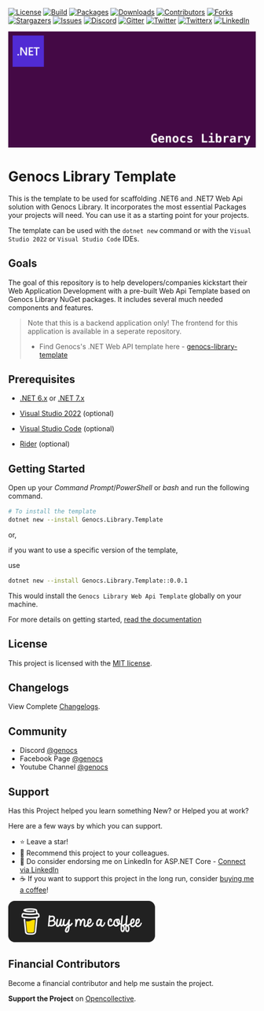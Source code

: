 <!-- PROJECT SHIELDS -->
[![License][license-shield]][license-url]
[![Build][build-shield]][build-url]
[![Packages][package-shield]][package-url]
[![Downloads][downloads-shield]][downloads-url]
[![Contributors][contributors-shield]][contributors-url]
[![Forks][forks-shield]][forks-url]
[![Stargazers][stars-shield]][stars-url]
[![Issues][issues-shield]][issues-url]
[![Discord][discord-shield]][discord-url]
[![Gitter][gitter-shield]][gitter-url]
[![Twitter][twitter-shield]][twitter-url]
[![Twitterx][twitterx-shield]][twitterx-url]
[![LinkedIn][linkedin-shield]][linkedin-url]

[license-shield]: https://img.shields.io/github/license/Genocs/genocs-library-template?color=2da44e&style=flat-square
[license-url]: https://github.com/Genocs/genocs-library-template/blob/main/LICENSE
[build-shield]: https://github.com/Genocs/genocs-library-template/actions/workflows/build_and_test.yml/badge.svg?branch=main
[build-url]: https://github.com/Genocs/genocs-library-template/actions/workflows/build_and_test.yml
[package-shield]: https://img.shields.io/badge/nuget-v.1.0.0-blue?&label=latests&logo=nuget
[package-url]: https://github.com/Genocs/genocs-library-template/actions/workflows/build_and_test.yml
[downloads-shield]: https://img.shields.io/nuget/dt/Genocs.Library.Template.svg?color=2da44e&label=downloads&logo=nuget
[downloads-url]: https://www.nuget.org/packages/Genocs.Library.Template
[contributors-shield]: https://img.shields.io/github/contributors/Genocs/genocs-library-template.svg?style=flat-square
[contributors-url]: https://github.com/Genocs/genocs-library-template/graphs/contributors
[forks-shield]: https://img.shields.io/github/forks/Genocs/genocs-library-template?style=flat-square
[forks-url]: https://github.com/Genocs/genocs-library-template/network/members
[stars-shield]: https://img.shields.io/github/stars/Genocs/genocs-library-template.svg?style=flat-square
[stars-url]: https://img.shields.io/github/stars/Genocs/genocs-library-template?style=flat-square
[issues-shield]: https://img.shields.io/github/issues/Genocs/genocs-library-template?style=flat-square
[issues-url]: https://github.com/Genocs/genocs-library-template/issues
[discord-shield]: https://img.shields.io/discord/1106846706512953385?color=%237289da&label=Discord&logo=discord&logoColor=%237289da&style=flat-square
[discord-url]: https://discord.com/invite/fWwArnkV
[gitter-shield]: https://img.shields.io/badge/chat-on%20gitter-blue.svg
[gitter-url]: https://gitter.im/genocs/
[twitter-shield]: https://img.shields.io/twitter/follow/genocs?color=1DA1F2&label=Twitter&logo=Twitter&style=flat-square
[twitter-url]: https://twitter.com/genocs
[linkedin-shield]: https://img.shields.io/badge/-LinkedIn-black.svg?style=flat-square&logo=linkedin&colorB=555
[linkedin-url]: https://www.linkedin.com/in/giovanni-emanuele-nocco-b31a5169/
[twitterx-shield]: https://img.shields.io/twitter/url/https/twitter.com/genocs.svg?style=social
[twitterx-url]: https://twitter.com/genocs

[![logo](https://raw.githubusercontent.com/Genocs/genocs-library-template/main/assets/genocs-library-logo.png "logo")](https://github.com/Genocs/genocs-library-template)

# Genocs Library Template 
This is the template to be used for scaffolding .NET6 and .NET7 Web Api solution with Genocs Library. It incorporates the most essential Packages your projects will need. You can use it as a starting point for your projects.

The template can be used with the `dotnet new` command or with the `Visual Studio 2022` or `Visual Studio Code` IDEs.


## Goals

The goal of this repository is to help developers/companies kickstart their Web Application Development with a pre-built Web Api Template based on Genocs Library NuGet packages. It includes several much needed components and features.

> Note that this is a backend application only! The frontend for this application is available in a seperate repository. 
> - Find Genocs's .NET Web API template here - [genocs-library-template](https://github.com/Genocs/genocs-library-template)

## Prerequisites
- [.NET 6.x](https://dotnet.microsoft.com/download/dotnet/6.0) or [.NET 7.x](https://dotnet.microsoft.com/download/dotnet/7.0)

- [Visual Studio 2022](https://visualstudio.microsoft.com/vs/preview/vs2022/) (optional)
- [Visual Studio Code](https://code.visualstudio.com/download) (optional)

- [Rider](https://www.jetbrains.com/rider/) (optional)


## Getting Started

Open up your *Command Prompt*/*PowerShell* or *bash* and run the following command.

``` bash
# To install the template
dotnet new --install Genocs.Library.Template
```

or, 

if you want to use a specific version of the template, 

use

``` bash
dotnet new --install Genocs.Library.Template::0.0.1
```

This would install the `Genocs Library Web Api Template` globally on your machine.

For more details on getting started, [read the documentation](https://genocs-blog.netlify.app/library/)


## License

This project is licensed with the [MIT license](LICENSE).

## Changelogs

View Complete [Changelogs](https://github.com/Genocs/genocs-library-template/blob/main/CHANGELOG.md).

## Community

- Discord [@genocs](https://discord.com/invite/fWwArnkV)
- Facebook Page [@genocs](https://facebook.com/Genocs)
- Youtube Channel [@genocs](https://youtube.com/c/genocs)


## Support

Has this Project helped you learn something New? or Helped you at work?

Here are a few ways by which you can support.

- ⭐ Leave a star!
- 🥇 Recommend this project to your colleagues.
- 🦸 Do consider endorsing me on LinkedIn for ASP.NET Core - [Connect via LinkedIn](https://www.linkedin.com/in/giovanni-emanuele-nocco-b31a5169/) 
- ☕ If you want to support this project in the long run, consider [buying me a coffee](https://www.buymeacoffee.com/genocs)!
  

[![buy-me-a-coffee](https://raw.githubusercontent.com/Genocs/genocs-library-template/main/assets/buy-me-a-coffee.png "buy me a coffee")](https://www.buymeacoffee.com/genocs)


## Financial Contributors

Become a financial contributor and help me sustain the project.

**Support the Project** on [Opencollective](https://opencollective.com/genocs).
